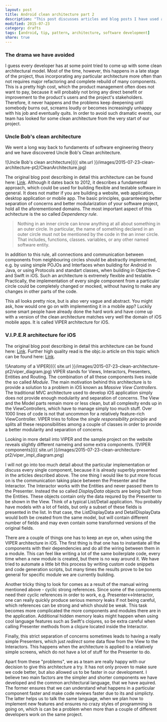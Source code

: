 ```yaml
---
layout: post
title: Android clean architecture part 2
description: "This post discusses articles and blog posts I have used as information sources, while trying to come up with some rules and patterns of an Android architecture"
modified: 2015-07-23
category: drafts
tags: [android, tip, pattern, architecture, software development]
share: true
---
```


### The drama we have avoided
I guess every developer has at some point tried to come up with some clean architectural model. Most of the time, however, this happens in a late stage of the project, thus incorporating any particular architecture more often than not requires major refactoring and complete rebuild of many components. This is a pretty high cost, which the product management often does not want to pay, because it will probably not bring any direct benefit or improvement to the product's users and the project's stakeholders. Therefore, it never happens and the problems keep deepening until somebody burns out, screams loudly or becomes increasingly unhappy with his job and eventually quits. In order to avoid such dramatic events, our team has looked for some clean architecture from the very start of our project.

### Uncle Bob's clean architecture
We went a long way back to fundaments of software engineering theory and we have discovered Uncle Bob's Clean architecture.

![Uncle Bob's clean architecture]({{ site.url }}/images/2015-07-23-clean-architecture-pt2/CleanArchitecture.jpg)

The original blog post describing in detail this architecture can be found here: [Link](http://blog.8thlight.com/uncle-bob/2012/08/13/the-clean-architecture.html). Although it dates back to 2012, it describes a fundamental approach, which could be used for building flexible and testable software in general. It does not matter if you are building a website, web application, desktop application or mobile app. The basic principles, guaranteeing better separation of concerns and better modularization of your software project, hold all the aforementioned domains. The most important aspect of this achitecture is the so called *Dependency rule*. 

> Nothing in an inner circle can know anything at all about something in an outer circle. In particular, the name of something declared in an outer circle must not be mentioned by the code in the an inner circle. That includes, functions, classes. variables, or any other named software entity.

In addition to this rule, all connections and communication between components from neighbouring circles should be abstractly implemented, e.g. by using simple POJOs and Interfaces when building for Android in Java, or using Protocols and standart classes, when building in Objective-C and Swift in iOS. Such an architecture is extremely flexible and testable. Practically, the implementation of every single component from a particular circle could be completely changed or mocked, without having to make any changes in other parts of the code. 

This all looks pretty nice, but is also very vague and abstract. You might ask, how would one go on with implementing it in a mobile app? Luckily some smart people have already done the hard work and have come up with a version of the clean architecture matches very well the domain of iOS mobile apps. It is called VIPER architecture for iOS.

### V.I.P.E.R architecture for iOS

The original blog post describing in detail this architecture can be found here: [Link](http://mutualmobile.github.io/blog/2013/12/04/viper-introduction/). Further high quality read is the objc.io article on this topic which can be found here: [Link](http://www.objc.io/issues/13-architecture/viper/).

![Anatomy of a VIPER]({{ site.url }}/images/2015-07-23-clean-architecture-pt2/viper_diagram.jpg)
VIPER stands for Views, Interactors, Presenters, Entities and Routing. The combination of all these components lives inside the so called *Module*. The main motivation behind this architecture is to provide a solution to a problem in iOS known as *Massive View Controllers*. The traditional MVC architecture used to develop iOS application simply does not provide enough modularity and separation of concerns. The View and the Model parts remain more or less clean, but all complexity ends up in the ViewControllers, which have to manage simply too much stuff. Over 1000 lines of code is not that uncommon for a relatively feature-rich ViewController. VIPER tries to follow the *single responsibility principle* and splits all these responsibilities among a couple of classes in order to provide a better modularity and separation of concerns.

Looking in more detail into VIPER and the sample project on the website reveals slightly different nameing and some extra components.
![VIPER components]({{ site.url }}/images/2015-07-23-clean-architecture-pt2/viper_impl_diagram.png)

I will not go into too much detail about the particular implementation or discuss every single component, because it is already superbly presented in the articles described above. The one thing I would like to put more focus on is the communication taking place between the Presenter and the Interactor. The Interactor works with the Entities and never passed them to the Presenter. Instead the so called *DisplayData* objects are being built from the Entities. These objects contain only the data requred by the Presenter to be shown in the View. Think of a typical List/Detail application. You probably have models with a lot of fields, but only a subset of these fields is presented in the list. In that case, the ListDisplayData and DetailDisplayData would both be created from the same model, but will contain different number of fields and may even contain some transformed versions of the original fields.

There are a couple of things one has to keep an eye on, when using the VIPER architecture in iOS. The first thing is that one has to instantiate all the components with their dependencies and do all the wiring between them in a module. This can feel like writing a lot of the same boilerplate code, every time when a new module is created, but there is no way around it. We have tried to automate a little bit this process by writing custom code snippets and code generation scripts, but many times the results prove to be too general for specific module we are currently building.

Another tricky thing to look for comes as a result of the manual wiring mentioned above - cyclic strong references. Since some of the components need their cyclic references in order to work, e.g. Presenter<->Interactor, one can really quickly produce serious memory leaks if not being careful, which references can be strong and which should be weak. This task becomes more complicated the more components and modules there are in the application. Additional hidden memory leaks might happen when using cool language features such as Swift's clojures, so be extra careful when calling Presenter methods from a clojure located inside the Interactor.

Finally, this strict separation of concerns sometimes leads to having a really simple Presenters, which just *redirect* some data flow from the View to the Interactors. This happens when the architecture is applied to a relatively simple screens, which do not have a lot of stuff for the Presenter to do. 

Apart from these "problems", we as a team are really happy with our decision to give this architecture a try. It has not only proven to make sure we code better, but also allowed us to be faster in our development. I believe two main factors are the simpler and shorter components we have developed and the common architectural language, that we have aquired. The former ensures that we can understand what happens in a particular component faster and make code reviews faster due to its and simplicty. The latter helps us to talk the same language, when we plan how to implement new features and ensures no crazy styles of programming is going on, which is can be a problem when more than a couple of different developers work on the same project.